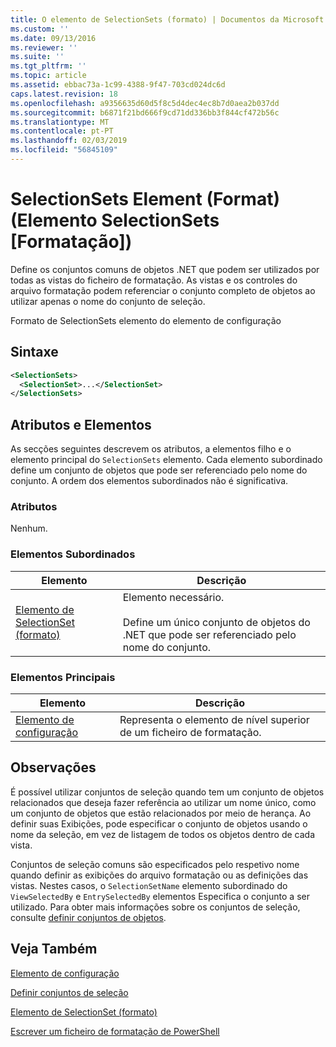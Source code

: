 ```yaml
---
title: O elemento de SelectionSets (formato) | Documentos da Microsoft
ms.custom: ''
ms.date: 09/13/2016
ms.reviewer: ''
ms.suite: ''
ms.tgt_pltfrm: ''
ms.topic: article
ms.assetid: ebbac73a-1c99-4388-9f47-703cd024dc6d
caps.latest.revision: 18
ms.openlocfilehash: a9356635d60d5f8c5d4dec4ec8b7d0aea2b037dd
ms.sourcegitcommit: b6871f21bd666f9cd71dd336bb3f844cf472b56c
ms.translationtype: MT
ms.contentlocale: pt-PT
ms.lasthandoff: 02/03/2019
ms.locfileid: "56845109"
---
```

# <a name="selectionsets-element-format"></a>SelectionSets Element (Format) (Elemento SelectionSets [Formatação])

Define os conjuntos comuns de objetos .NET que podem ser utilizados por todas as vistas do ficheiro de formatação. As vistas e os controles do arquivo formatação podem referenciar o conjunto completo de objetos ao utilizar apenas o nome do conjunto de seleção.

Formato de SelectionSets elemento do elemento de configuração

## <a name="syntax"></a>Sintaxe

```xml
<SelectionSets>
  <SelectionSet>...</SelectionSet>
</SelectionSets>
```

## <a name="attributes-and-elements"></a>Atributos e Elementos

As secções seguintes descrevem os atributos, a elementos filho e o elemento principal do `SelectionSets` elemento. Cada elemento subordinado define um conjunto de objetos que pode ser referenciado pelo nome do conjunto. A ordem dos elementos subordinados não é significativa.

### <a name="attributes"></a>Atributos

Nenhum.

### <a name="child-elements"></a>Elementos Subordinados

|Elemento|Descrição|
|-------------|-----------------|
|[Elemento de SelectionSet (formato)](./selectionset-element-format.md)|Elemento necessário.<br /><br /> Define um único conjunto de objetos do .NET que pode ser referenciado pelo nome do conjunto.|

### <a name="parent-elements"></a>Elementos Principais

|Elemento|Descrição|
|-------------|-----------------|
|[Elemento de configuração](./configuration-element-format.md)|Representa o elemento de nível superior de um ficheiro de formatação.|

## <a name="remarks"></a>Observações

É possível utilizar conjuntos de seleção quando tem um conjunto de objetos relacionados que deseja fazer referência ao utilizar um nome único, como um conjunto de objetos que estão relacionados por meio de herança. Ao definir suas Exibições, pode especificar o conjunto de objetos usando o nome da seleção, em vez de listagem de todos os objetos dentro de cada vista.

Conjuntos de seleção comuns são especificados pelo respetivo nome quando definir as exibições do arquivo formatação ou as definições das vistas. Nestes casos, o `SelectionSetName` elemento subordinado do `ViewSelectedBy` e `EntrySelectedBy` elementos Especifica o conjunto a ser utilizado. Para obter mais informações sobre os conjuntos de seleção, consulte [definir conjuntos de objetos](./defining-selection-sets.md).

## <a name="see-also"></a>Veja Também

[Elemento de configuração](./configuration-element-format.md)

[Definir conjuntos de seleção](./defining-selection-sets.md)

[Elemento de SelectionSet (formato)](./selectionset-element-format.md)

[Escrever um ficheiro de formatação de PowerShell](./writing-a-powershell-formatting-file.md)

